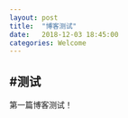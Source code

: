 ```yaml
---
layout: post
title:  "博客测试"
date:   2018-12-03 18:45:00
categories: Welcome
---
```

#测试
---
第一篇博客测试！
